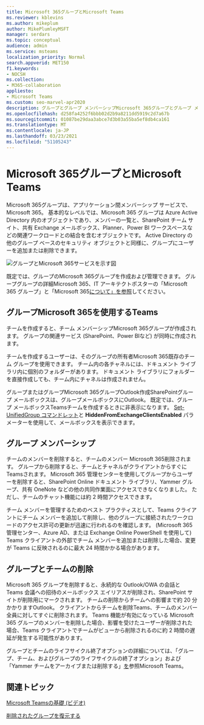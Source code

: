 ```yaml
---
title: Microsoft 365グループとMicrosoft Teams
ms.reviewer: kblevins
ms.author: mikeplum
author: MikePlumleyMSFT
manager: serdars
ms.topic: conceptual
audience: admin
ms.service: msteams
localization_priority: Normal
search.appverid: MET150
f1.keywords:
- NOCSH
ms.collection:
- M365-collaboration
appliesto:
- Microsoft Teams
ms.custom: seo-marvel-apr2020
description: グループとグループ メンバーシップMicrosoft 365グループとグループ メンバーシップの組み合Microsoft Teams。
ms.openlocfilehash: d258fa4252f6bbb02d2b9a8211dd5919c2d7a67b
ms.sourcegitcommit: 01087be29daa3abce7d3b03a55ba5ef8db4ca161
ms.translationtype: MT
ms.contentlocale: ja-JP
ms.lasthandoff: 03/23/2021
ms.locfileid: "51105243"
---
```

# <a name="microsoft-365-groups-and-microsoft-teams"></a>Microsoft 365グループとMicrosoft Teams

Microsoft 365グループは、アプリケーション間メンバーシップ サービスで、Microsoft 365。 基本的なレベルでは、Microsoft 365 グループは Azure Active Directory 内のオブジェクトであり、メンバーの一覧と、SharePoint チーム サイト、共有 Exchange メールボックス、Planner、Power BI ワークスペースなどの関連ワークロードとの結合を含むオブジェクトです。 Active Directory の他のグループ ベースのセキュリティ オブジェクトと同様に、グループにユーザーを追加または削除できます。

![グループとMicrosoft 365サービスを示す図](/microsoft-365/media/microsoft-365-groups-hub-spoke.png?view=o365-worldwide)

既定では、グループのMicrosoft 365グループを作成および管理できます。 グループグループの詳細Microsoft 365、IT アーキテ[](https://support.office.com/article/b565caa1-5c40-40ef-9915-60fdb2d97fa2)クトポスターの「Microsoft 365 グループ」と「Microsoft 365[について」を参照](teams-architecture-solutions-posters.md#groups-in-microsoft-365)してください。

## <a name="how-microsoft-365-groups-work-with-teams"></a>グループMicrosoft 365を使用するTeams

チームを作成すると、チーム メンバーシップMicrosoft 365グループが作成されます。 グループの関連サービス (SharePoint、Power BIなど) が同時に作成されます。

チームを作成するユーザーは、そのグループの所有者Microsoft 365既存のチーム グループを使用できます。 チーム内の各チャネルには、ドキュメント ライブラリ内に個別のフォルダーがあります。 ドキュメント ライブラリにフォルダーを直接作成しても、チーム内にチャネルは作成されません。

グループまたはグループMicrosoft 365グループOutlook作成SharePointグループ メールボックスは、グループメールボックスにOutlook。 既定では、グループ メールボックスTeamsチームを作成するときに非表示になります。 [Set-UnifiedGroup コマンドレット](/powershell/module/exchange/users-and-groups/set-unifiedgroup)と **HiddenFromExchangeClientsEnabled** パラメーターを使用して、メールボックスを表示できます。

## <a name="group-membership"></a>グループ メンバーシップ

チームのメンバーを削除すると、チームのメンバー Microsoft 365削除されます。 グループから削除すると、チームとチャネルがクライアントからすぐにTeamsされます。 Microsoft 365 管理センターを使用してグループからユーザーを削除すると、SharePoint Online ドキュメント ライブラリ、Yammer グループ、共有 OneNote などの他の共同作業面にアクセスできなくなりました。 ただし、チームのチャット機能には約 2 時間アクセスできます。

チーム メンバーを管理するためのベスト プラクティスとして、Teams クライアントにチーム メンバーを追加して削除し、他のグループに接続されたワークロードのアクセス許可の更新が迅速に行われるのを確認します。 (Microsoft 365 管理センター、Azure AD、または Exchange Online PowerShell を使用して) Teams クライアントの外部でチーム メンバーを追加または削除した場合、変更が Teams に反映されるのに最大 24 時間かかる場合があります。

## <a name="deleting-groups-and-teams"></a>グループとチームの削除

Microsoft 365 グループを削除すると、永続的な Outlook/OWA の会話と Teams 会議への招待のメールボックス エイリアスが削除され、SharePoint サイトが削除用にマークされます。 チームの削除からチームへの影響まで約 20 分かかりますOutlook。 クライアントからチームを削除Teams、チームのメンバー全員に対してすぐに削除されます。 Teams 機能が有効になっている Microsoft 365 グループのメンバーを削除した場合、影響を受けたユーザーが削除された場合、Teams クライアントでチームがビューから削除されるのに約 2 時間の遅延が発生する可能性があります。

グループとチームのライフサイクル終了オプションの詳細については、「グループ[](/microsoft-365/solutions/end-life-cycle-groups-teams-sites-yammer)、チーム、およびグループのライフサイクルの終了オプション」および「Yammer チームをアーカイブまたは削除する」[を](./archive-or-delete-a-team.md)参照Microsoft Teams。

## <a name="related-topics"></a>関連トピック

[Microsoft Teamsの基礎 (ビデオ)](https://aka.ms/teams-foundations)

[削除されたグループを復元する](/microsoft-365/admin/create-groups/restore-deleted-group)